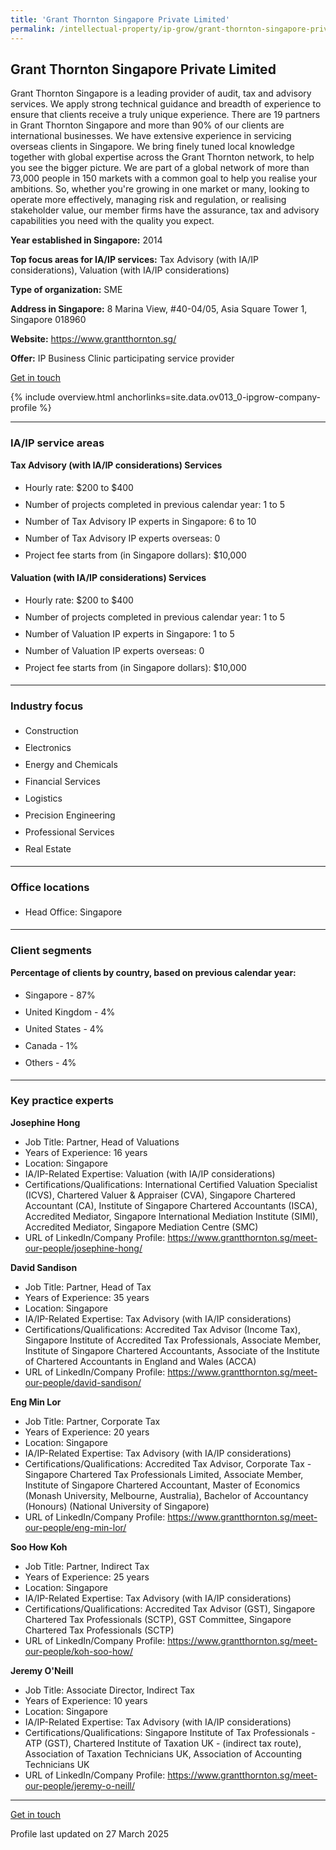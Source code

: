 ```yaml
---
title: 'Grant Thornton Singapore Private Limited'
permalink: /intellectual-property/ip-grow/grant-thornton-singapore-private-limited/
---
```


## Grant Thornton Singapore Private Limited

Grant Thornton Singapore is a leading provider of audit, tax and advisory services. We apply strong technical guidance and breadth of experience to ensure that clients receive a truly unique experience. There are 19 partners in Grant Thornton Singapore and more than 90% of our clients are international businesses. We have extensive experience in servicing overseas clients in Singapore. We bring finely tuned local knowledge together with global expertise across the Grant Thornton network, to help you see the bigger picture. We are part of a global network of more than 73,000 people in 150 markets with a common goal to help you realise your ambitions. So, whether you're growing in one market or many, looking to operate more effectively, managing risk and regulation, or realising stakeholder value, our member firms have the assurance, tax and advisory capabilities you need with the quality you expect.

<b>Year established in Singapore:</b> 2014

<b>Top focus areas for IA/IP services:</b> Tax Advisory (with IA/IP considerations), Valuation (with IA/IP considerations)

<b>Type of organization:</b> SME

<b>Address in Singapore:</b> 8 Marina View, #40-04/05, Asia Square Tower 1, Singapore 018960

<b>Website:</b> <a href='https://www.grantthornton.sg/'>https://www.grantthornton.sg/</a>

<b>Offer:</b> IP Business Clinic participating service provider

<a class='btn' href='https://form.gov.sg/67d7e6c3dad03a8629668768' target='_blank' rel='noopener'>Get in touch</a>

{% include overview.html anchorlinks=site.data.ov013_0-ipgrow-company-profile %}

---
<a name='ip-related-service-areas'></a>
### IA/IP service areas

**Tax Advisory (with IA/IP considerations) Services**

<ul>
<li style='line-height: 27px; margin: 0px 0px !important'>Hourly rate:  $200 to $400</li>
<li style='line-height: 27px; margin: 0px 0px !important'>Number of projects completed in previous calendar year: 1 to 5</li>
<li style='line-height: 27px; margin: 0px 0px !important'>Number of Tax Advisory IP experts in Singapore: 6 to 10</li>
<li style='line-height: 27px; margin: 0px 0px !important'>Number of Tax Advisory IP experts overseas: 0</li>
<li style='line-height: 27px; margin: 0px 0px !important'>Project fee starts from (in Singapore dollars):  $10,000</li>
</ul>

**Valuation (with IA/IP considerations) Services**

<ul>
<li style='line-height: 27px; margin: 0px 0px !important'>Hourly rate:  $200 to $400</li>
<li style='line-height: 27px; margin: 0px 0px !important'>Number of projects completed in previous calendar year: 1 to 5</li>
<li style='line-height: 27px; margin: 0px 0px !important'>Number of Valuation IP experts in Singapore: 1 to 5</li>
<li style='line-height: 27px; margin: 0px 0px !important'>Number of Valuation IP experts overseas: 0</li>
<li style='line-height: 27px; margin: 0px 0px !important'>Project fee starts from (in Singapore dollars):  $10,000</li>
</ul>

---
<a name='industry-focus'></a>
### Industry focus

<ul><li style='line-height: 27px; margin: 0px 0px !important'> Construction</li><li style='line-height: 27px; margin: 0px 0px !important'>Electronics</li><li style='line-height: 27px; margin: 0px 0px !important'>Energy and Chemicals</li><li style='line-height: 27px; margin: 0px 0px !important'>Financial Services</li><li style='line-height: 27px; margin: 0px 0px !important'>Logistics</li><li style='line-height: 27px; margin: 0px 0px !important'>Precision Engineering</li><li style='line-height: 27px; margin: 0px 0px !important'>Professional Services</li><li style='line-height: 27px; margin: 0px 0px !important'>Real Estate</li></ul>

---
<a name='office-locations'></a>
### Office locations

<ul><li style='line-height: 27px; margin: 0px 0px !important'> Head Office: Singapore</li></ul>

---
<a name='client-segments'></a>
### Client segments

**Percentage of clients by country, based on previous calendar year:**

<ul><li style='line-height: 27px; margin: 0px 0px !important'> Singapore - 87%</li><li style='line-height: 27px; margin: 0px 0px !important'>United Kingdom - 4%</li><li style='line-height: 27px; margin: 0px 0px !important'>United States - 4%</li><li style='line-height: 27px; margin: 0px 0px !important'>Canada - 1%</li><li style='line-height: 27px; margin: 0px 0px !important'>Others - 4% </li></ul>

---
<a name='key-practice-experts'></a>
### Key practice experts

**Josephine Hong**

- Job Title: Partner, Head of Valuations
- Years of Experience: 16 years
- Location: Singapore
- IA/IP-Related Expertise: Valuation (with IA/IP considerations)
- Certifications/Qualifications: International Certified Valuation Specialist (ICVS), Chartered Valuer & Appraiser (CVA), Singapore Chartered Accountant (CA), Institute of Singapore Chartered Accountants (ISCA), Accredited Mediator, Singapore International Mediation Institute (SIMI), Accredited Mediator, Singapore Mediation Centre (SMC)
- URL of LinkedIn/Company Profile: <a href="https://www.grantthornton.sg/meet-our-people/josephine-hong/" target="_blank" rel="noopener">https://www.grantthornton.sg/meet-our-people/josephine-hong/</a>

**David Sandison**

- Job Title: Partner, Head of Tax
- Years of Experience: 35 years
- Location: Singapore
- IA/IP-Related Expertise: Tax Advisory (with IA/IP considerations)
- Certifications/Qualifications: Accredited Tax Advisor (Income Tax), Singapore Institute of Accredited Tax Professionals, Associate Member, Institute of Singapore Chartered Accountants, Associate of the Institute of Chartered Accountants in England and Wales (ACCA)
- URL of LinkedIn/Company Profile: <a href="https://www.grantthornton.sg/meet-our-people/david-sandison/" target="_blank" rel="noopener">https://www.grantthornton.sg/meet-our-people/david-sandison/</a>


**Eng Min Lor**

- Job Title: Partner, Corporate Tax
- Years of Experience: 20 years
- Location: Singapore
- IA/IP-Related Expertise: Tax Advisory (with IA/IP considerations)
- Certifications/Qualifications: Accredited Tax Advisor, Corporate Tax - Singapore Chartered Tax Professionals Limited, Associate Member, Institute of Singapore Chartered Accountant, Master of Economics (Monash University, Melbourne, Australia), Bachelor of Accountancy (Honours) (National University of Singapore)
- URL of LinkedIn/Company Profile: <a href="https://www.grantthornton.sg/meet-our-people/eng-min-lor/" target="_blank" rel="noopener">https://www.grantthornton.sg/meet-our-people/eng-min-lor/</a>

**Soo How Koh**

- Job Title: Partner, Indirect Tax
- Years of Experience: 25 years
- Location: Singapore
- IA/IP-Related Expertise: Tax Advisory (with IA/IP considerations)
- Certifications/Qualifications: Accredited Tax Advisor (GST), Singapore Chartered Tax Professionals (SCTP), GST Committee, Singapore Chartered Tax Professionals (SCTP)
- URL of LinkedIn/Company Profile: <a href="https://www.grantthornton.sg/meet-our-people/koh-soo-how/" target="_blank" rel="noopener">https://www.grantthornton.sg/meet-our-people/koh-soo-how/</a>

**Jeremy O'Neill**

- Job Title: Associate Director, Indirect Tax
- Years of Experience: 10 years
- Location: Singapore
- IA/IP-Related Expertise: Tax Advisory (with IA/IP considerations)
- Certifications/Qualifications: Singapore Institute of Tax Professionals - ATP (GST), Chartered Institute of Taxation UK - (indirect tax route), Association of Taxation Technicians UK, Association of Accounting Technicians UK
- URL of LinkedIn/Company Profile: <a href="https://www.grantthornton.sg/meet-our-people/jeremy-o-neill/" target="_blank" rel="noopener">https://www.grantthornton.sg/meet-our-people/jeremy-o-neill/</a>


---
<p>
<a class='btn' href='https://form.gov.sg/67d7e6c3dad03a8629668768' target='_blank' rel='noopener'>Get in touch</a>
</p>
Profile last updated on 27 March 2025
